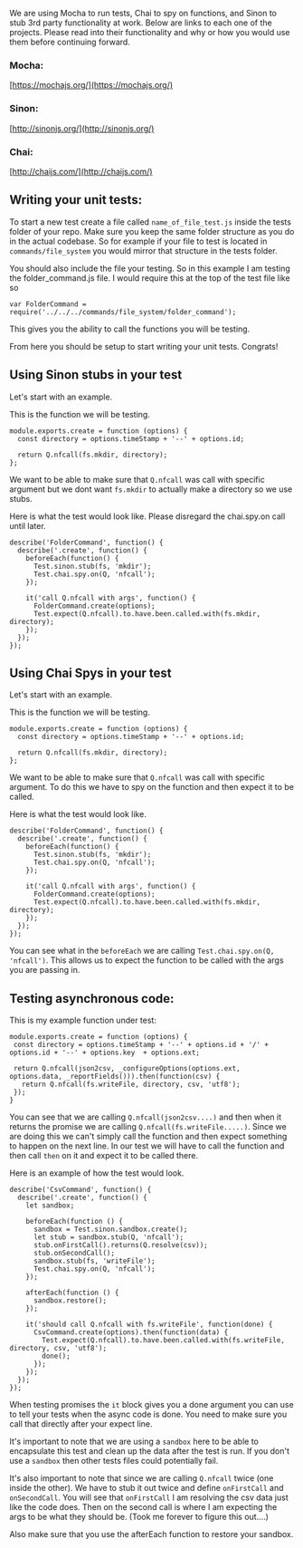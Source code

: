 We are using Mocha to run tests, Chai to spy on functions, and Sinon to stub 3rd party functionality at work.  Below are links to each one of the projects.  Please read into their functionality and why or how you would use them before continuing forward.

### Mocha: 
[https://mochajs.org/](https://mochajs.org/)

### Sinon:
[http://sinonjs.org/](http://sinonjs.org/)

### Chai:
[http://chaijs.com/](http://chaijs.com/)

## Writing your unit tests:
  To start a new test create a file called `name_of_file_test.js` inside the tests folder of your repo.  Make sure you keep the same folder structure as you do in the actual codebase.  So for example if your file to test is located in `commands/file_system` you would mirror that structure in the tests folder.

You should also include the file your testing.  So in this example I am testing the folder_command.js file.  I would require this at the top of the test file like so 

`var FolderCommand = require('../../../commands/file_system/folder_command');`  

This gives you the ability to call the functions you will be testing.

  From here you should be setup to start writing your unit tests. Congrats!

## Using Sinon stubs in your test
Let's start with an example.

This is the function we will be testing.

    module.exports.create = function (options) {
      const directory = options.timeStamp + '--' + options.id;

      return Q.nfcall(fs.mkdir, directory);
    };

We want to be able to make sure that `Q.nfcall` was call with specific argument but we dont want `fs.mkdir` to actually make a directory so we use stubs.

Here is what the test would look like. Please disregard the chai.spy.on call until later.

    describe('FolderCommand', function() {
      describe('.create', function() {
        beforeEach(function() {
          Test.sinon.stub(fs, 'mkdir');
          Test.chai.spy.on(Q, 'nfcall');
        });

        it('call Q.nfcall with args', function() {
          FolderCommand.create(options);
          Test.expect(Q.nfcall).to.have.been.called.with(fs.mkdir, directory);
        });
      });
    });

## Using Chai Spys in your test
Let's start with an example.

This is the function we will be testing.

    module.exports.create = function (options) {
      const directory = options.timeStamp + '--' + options.id;

      return Q.nfcall(fs.mkdir, directory);
    };

We want to be able to make sure that `Q.nfcall` was call with specific argument.  To do this we have to spy on the function and then expect it to be called.

Here is what the test would look like.

    describe('FolderCommand', function() {
      describe('.create', function() {
        beforeEach(function() {
          Test.sinon.stub(fs, 'mkdir');
          Test.chai.spy.on(Q, 'nfcall');
        });

        it('call Q.nfcall with args', function() {
          FolderCommand.create(options);
          Test.expect(Q.nfcall).to.have.been.called.with(fs.mkdir, directory);
        });
      });
    });

You can see what in the `beforeEach` we are calling `Test.chai.spy.on(Q, 'nfcall')`.  This allows us to expect the function to be called with the args you are passing in.

## Testing asynchronous code:

This is my example function under test:


    module.exports.create = function (options) {
     const directory = options.timeStamp + '--' + options.id + '/' + options.id + '--' + options.key  + options.ext;

     return Q.nfcall(json2csv, _configureOptions(options.ext, options.data, _reportFields())).then(function(csv) {
       return Q.nfcall(fs.writeFile, directory, csv, 'utf8');
     });
    }

You can see that we are calling `Q.nfcall(json2csv....)` and then when it returns the promise we are calling `Q.nfcall(fs.writeFile.....)`.  Since we are doing this we can't simply call the function and then expect something to happen on the next line.  In our test we will have to call the function and then call `then` on it and expect it to be called there.

Here is an example of how the test would look.

    describe('CsvCommand', function() {
      describe('.create', function() {
        let sandbox;

        beforeEach(function () {
          sandbox = Test.sinon.sandbox.create();
          let stub = sandbox.stub(Q, 'nfcall');
          stub.onFirstCall().returns(Q.resolve(csv));
          stub.onSecondCall();
          sandbox.stub(fs, 'writeFile');
          Test.chai.spy.on(Q, 'nfcall');
        });

        afterEach(function () {
          sandbox.restore();
        });

        it('should call Q.nfcall with fs.writeFile', function(done) {
          CsvCommand.create(options).then(function(data) {
            Test.expect(Q.nfcall).to.have.been.called.with(fs.writeFile, directory, csv, 'utf8');
            done();
          });
        });
      });
    });

When testing promises the `it` block gives you a done argument you can use to tell your tests when the async code is done.  You need to make sure you call that directly after your expect line.

It's important to note that we are using a `sandbox` here to be able to encapsulate this test and clean up the data after the test is run.  If you don't use a `sandbox` then other tests files could potentially fail.

It's also important to note that since we are calling `Q.nfcall` twice (one inside the other).  We have to stub it out twice and define `onFirstCall` and `onSecondCall`.  You will see that `onFirstCall` I am resolving the csv data just like the code does.  Then on the second call is where I am expecting the args to be what they should be. (Took me forever to figure this out....)

Also make sure that you use the afterEach function to restore your sandbox.
